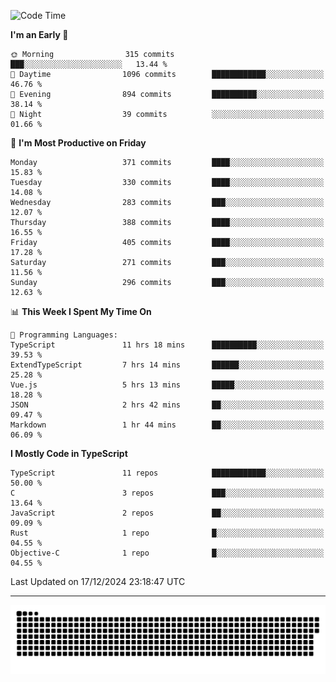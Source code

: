 <!--
<picture>
  <source
    srcset="https://github-readme-stats.vercel.app/api?username=kevinxft&show_icons=true&theme=dark"
    media="(prefers-color-scheme: dark)"
  />
  <source
    srcset="https://github-readme-stats.vercel.app/api?username=kevinxft&show_icons=true"
    media="(prefers-color-scheme: light), (prefers-color-scheme: no-preference)"
  />
  <img src="https://github-readme-stats.vercel.app/api?username=kevinxft&show_icons=true" />
</picture>
-->

<!--START_SECTION:waka-->
![Code Time](http://img.shields.io/badge/Code%20Time-2%2C902%20hrs%207%20mins-blue)

**I'm an Early 🐤** 

```text
🌞 Morning                315 commits         ███░░░░░░░░░░░░░░░░░░░░░░   13.44 % 
🌆 Daytime                1096 commits        ████████████░░░░░░░░░░░░░   46.76 % 
🌃 Evening                894 commits         ██████████░░░░░░░░░░░░░░░   38.14 % 
🌙 Night                  39 commits          ░░░░░░░░░░░░░░░░░░░░░░░░░   01.66 % 
```
📅 **I'm Most Productive on Friday** 

```text
Monday                   371 commits         ████░░░░░░░░░░░░░░░░░░░░░   15.83 % 
Tuesday                  330 commits         ████░░░░░░░░░░░░░░░░░░░░░   14.08 % 
Wednesday                283 commits         ███░░░░░░░░░░░░░░░░░░░░░░   12.07 % 
Thursday                 388 commits         ████░░░░░░░░░░░░░░░░░░░░░   16.55 % 
Friday                   405 commits         ████░░░░░░░░░░░░░░░░░░░░░   17.28 % 
Saturday                 271 commits         ███░░░░░░░░░░░░░░░░░░░░░░   11.56 % 
Sunday                   296 commits         ███░░░░░░░░░░░░░░░░░░░░░░   12.63 % 
```


📊 **This Week I Spent My Time On** 

```text
💬 Programming Languages: 
TypeScript               11 hrs 18 mins      ██████████░░░░░░░░░░░░░░░   39.53 % 
ExtendTypeScript         7 hrs 14 mins       ██████░░░░░░░░░░░░░░░░░░░   25.28 % 
Vue.js                   5 hrs 13 mins       █████░░░░░░░░░░░░░░░░░░░░   18.28 % 
JSON                     2 hrs 42 mins       ██░░░░░░░░░░░░░░░░░░░░░░░   09.47 % 
Markdown                 1 hr 44 mins        ██░░░░░░░░░░░░░░░░░░░░░░░   06.09 % 
```

**I Mostly Code in TypeScript** 

```text
TypeScript               11 repos            ████████████░░░░░░░░░░░░░   50.00 % 
C                        3 repos             ███░░░░░░░░░░░░░░░░░░░░░░   13.64 % 
JavaScript               2 repos             ██░░░░░░░░░░░░░░░░░░░░░░░   09.09 % 
Rust                     1 repo              █░░░░░░░░░░░░░░░░░░░░░░░░   04.55 % 
Objective-C              1 repo              █░░░░░░░░░░░░░░░░░░░░░░░░   04.55 % 
```




 Last Updated on 17/12/2024 23:18:47 UTC
<!--END_SECTION:waka-->

---

<picture>
  <source media="(prefers-color-scheme: dark)" srcset="https://raw.githubusercontent.com/kevinxft/kevinxft/output/github-contribution-grid-snake-dark.svg">
  <source media="(prefers-color-scheme: light)" srcset="https://raw.githubusercontent.com/kevinxft/kevinxft/output/github-contribution-grid-snake.svg">
  <img alt="github contribution grid snake animation" src="https://raw.githubusercontent.com/kevinxft/kevinxft/output/github-contribution-grid-snake.svg">
</picture>